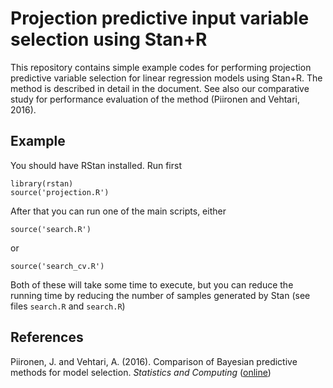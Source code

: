 Projection predictive input variable selection using Stan+R
===========================================================

This repository contains simple example codes for performing projection predictive variable selection for linear regression models using Stan+R. The method is described in detail in the document. See also our comparative study for performance evaluation of the method (Piironen and Vehtari, 2016).


Example
-------
You should have RStan installed. Run first

    library(rstan)
    source('projection.R')

After that you can run one of the main scripts, either

    source('search.R')
    
or 

    source('search_cv.R')

Both of these will take some time to execute, but you can reduce the running time by reducing the number of samples generated by Stan (see files `search.R` and `search.R`)

References
------------
Piironen, J. and Vehtari, A. (2016). Comparison of Bayesian predictive methods for model selection. *Statistics and Computing* ([online][])

  [online]: http://link.springer.com/article/10.1007/s11222-016-9649-y
